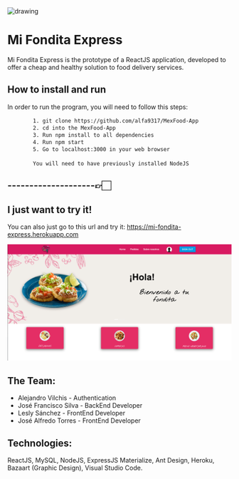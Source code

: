 <img src="./client/public/assets/logo.png" alt="drawing" width="400"/>

# Mi Fondita Express

Mi Fondita Express is the prototype of a ReactJS application, developed to offer a cheap and healthy solution to food delivery services.

## How to install and run

In order to run the program, you will need to follow this steps: 

            1. git clone https://github.com/alfa9317/MexFood-App
            2. cd into the MexFood-App
            3. Run npm install to all dependencies
            4. Run npm start
            5. Go to localhost:3000 in your web browser
            
            You will need to have previously installed NodeJS

## --------------------👉🏻

## I just want to try it!

You can also just go to this url and try it:
      https://mi-fondita-express.herokuapp.com

![alt text](./readMeFiles/mifondita.png)

## The Team:
* Alejandro Vilchis - Authentication
* José Francisco Silva - BackEnd Developer
* Lesly Sánchez - FrontEnd Developer
* José Alfredo Torres - FrontEnd Developer

## Technologies:
ReactJS,
MySQL,
NodeJS,
ExpressJS
Materialize,
Ant Design,
Heroku,
Bazaart (Graphic Design),
Visual Studio Code.
